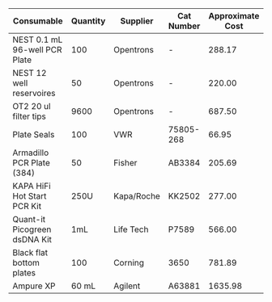 
|Consumable|Quantity|Supplier|Cat Number|Approximate Cost|
|-|-|-|-|-|
|NEST 0.1 mL 96-well PCR Plate| 100 | Opentrons | - | 288.17 |
|NEST 12 well reservoires | 50 | Opentrons | - | 220.00 |
|OT2 20 ul filter tips | 9600 | Opentrons | - | 687.50 |
|Plate Seals | 100 | VWR | 75805-268 | 66.95 |
|Armadillo PCR Plate (384) | 50 | Fisher | AB3384 | 205.69 |
|KAPA HiFi Hot Start PCR Kit | 250U | Kapa/Roche | KK2502 | 277.00 |
|Quant-it Picogreen dsDNA Kit | 1mL | Life Tech | P7589 | 566.00 |
|Black flat bottom plates | 100 | Corning | 3650 | 781.89 |
|Ampure XP | 60 mL | Agilent | A63881 | 1635.98 |
